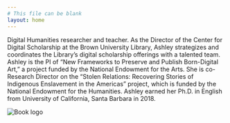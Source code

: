 ```yaml
---
# This file can be blank
layout: home
---
```

Digital Humanities researcher and teacher. As the Director of the Center for Digital Scholarship at the Brown University Library, Ashley strategizes and coordinates the Library’s digital scholarship offerings with a talented team. Ashley is the PI of “New Frameworks to Preserve and Publish Born-Digital Art,” a project funded by the National Endowment for the Arts. She is co-Research Director on the “Stolen Relations: Recovering Stories of Indigenous Enslavement in the Americas” project, which is funded by the National Endowment for the Humanities. Ashley earned her Ph.D. in English from University of California, Santa Barbara in 2018. 

![Book logo](/ashleychampagne-github-pages/_images/Champagne_Ashley_headshot.jpg)

[link text itself]: http://www.reddit.com


